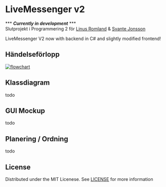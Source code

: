 # LiveMessenger v2
*** ***Currently in development*** ***<br>
Slutprojekt i Programmering 2 för [Linus Romland](https://github.com/linusromland) & [Svante Jonsson](https://github.com/svante-jonsson)

LiveMessenger V2 now with backend in C# and slightly modified frontend!

## Händelseförlopp
<a href="https://github.com/linusromlandSkola/LiveMessengerV2/blob/master/planingFiles/flowchart.png" title="Flowchart"><img src="https://raw.githubusercontent.com/linusromlandSkola/LiveMessengerV2/master/planingFiles/flowchart.png" alt="flowchart" /></a>

## Klassdiagram
todo

## GUI Mockup
todo

## Planering / Ordning
todo


## License
Distributed under the MIT Licenese. See [LICENSE](LICENSE) for more information
